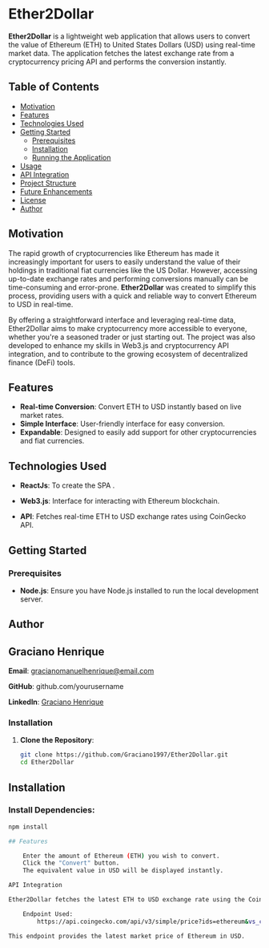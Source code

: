 # Ether2Dollar

**Ether2Dollar** is a lightweight web application that allows users to convert the value of Ethereum (ETH) to United States Dollars (USD) using real-time market data. The application fetches the latest exchange rate from a cryptocurrency pricing API and performs the conversion instantly.

## Table of Contents
- [Motivation](#Motivation)
- [Features](#features)
- [Technologies Used](#technologies-used)
- [Getting Started](#getting-started)
  - [Prerequisites](#prerequisites)
  - [Installation](#installation)
  - [Running the Application](#running-the-application)
- [Usage](#usage)
- [API Integration](#api-integration)
- [Project Structure](#project-structure)
- [Future Enhancements](#future-enhancements)
- [License](#license)
- [Author](#author)

## Motivation

The rapid growth of cryptocurrencies like Ethereum has made it increasingly important for users to easily understand the value of their holdings in traditional fiat currencies like the US Dollar. However, accessing up-to-date exchange rates and performing conversions manually can be time-consuming and error-prone. **Ether2Dollar** was created to simplify this process, providing users with a quick and reliable way to convert Ethereum to USD in real-time.

By offering a straightforward interface and leveraging real-time data, Ether2Dollar aims to make cryptocurrency more accessible to everyone, whether you're a seasoned trader or just starting out. The project was also developed to enhance my skills in Web3.js and cryptocurrency API integration, and to contribute to the growing ecosystem of decentralized finance (DeFi) tools.


## Features

- **Real-time Conversion**: Convert ETH to USD instantly based on live market rates.
- **Simple Interface**: User-friendly interface for easy conversion.
- **Expandable**: Designed to easily add support for other cryptocurrencies and fiat currencies.

## Technologies Used
- **ReactJs**: To create the SPA .
- **Web3.js**: Interface for interacting with Ethereum blockchain.

- **API**: Fetches real-time ETH to USD exchange rates using CoinGecko API.

## Getting Started

### Prerequisites

- **Node.js**: Ensure you have Node.js installed to run the local development server.

## Author

 ## Graciano Henrique
**Email**: gracianomanuelhenrique@email.com

**GitHub**: github.com/yourusername

**LinkedIn**: [Graciano Henrique](https://www.linkedin.com/in/gracianohenrique/)

### Installation

1. **Clone the Repository**:
   ```bash
   git clone https://github.com/Graciano1997/Ether2Dollar.git
   cd Ether2Dollar

## Installation

### Install Dependencies:

``` bash
npm install

## Features

    Enter the amount of Ethereum (ETH) you wish to convert.
    Click the "Convert" button.
    The equivalent value in USD will be displayed instantly.

API Integration

Ether2Dollar fetches the latest ETH to USD exchange rate using the CoinGecko API.

    Endpoint Used:
        https://api.coingecko.com/api/v3/simple/price?ids=ethereum&vs_currencies=usd

This endpoint provides the latest market price of Ethereum in USD.
